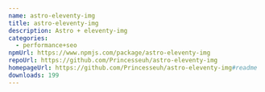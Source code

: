 ```yaml
---
name: astro-eleventy-img
title: astro-eleventy-img
description: Astro + eleventy-img
categories:
  - performance+seo
npmUrl: https://www.npmjs.com/package/astro-eleventy-img
repoUrl: https://github.com/Princesseuh/astro-eleventy-img
homepageUrl: https://github.com/Princesseuh/astro-eleventy-img#readme
downloads: 199
---
```

